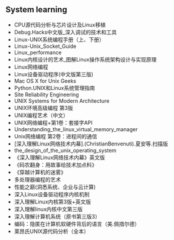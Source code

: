## System learning
- CPU源代码分析与芯片设计及Linux移植
- Debug.Hacks中文版_深入调试的技术和工具
- Linux-UNIX系统编程手册（上、下册）
- Linux-Unix_Socket_Guide
- Linux_performance
- Linux内核设计的艺术_图解Linux操作系统架构设计与实现原理
- Linux网络编程
- Linux设备驱动程序(中文版第三版)
- Mac OS X for Unix Geeks
- Python.UNIX和Linux系统管理指南
- Site Reliability Engineering
- UNIX Systems for Modern Architecture
- UNIX环境高级编程 第3版
- UNIX编程艺术（中文）
- UNIX网络编程+第1卷：套接字API
- Understanding_the_linux_virtual_memory_manager
- Unix网络编程 第2卷：进程间的通信
- [深入理解Linux网络技术内幕].(ChristianBenvenuti).夏安等.扫描版
- the_design_of_the_unix_operating_system
- 《深入理解Linux网络技术内幕》英文版
- 《码农翻身：用故事给技术加点料》
- 《穿越计算机的迷雾》
- 多处理器编程的艺术
- 性能之巅(洞悉系统、企业与云计算)
- 深入Linux设备驱动程序内核机制
- 深入理解Linux内核第3版+英文版
- 深入理解linux内核中文第三版
- 深入理解计算机系统（原书第三版3）
- 编码：隐匿在计算机软硬件背后的语言（美.佩措尔德）
- 莱昂氏UNIX源代码分析（全本）

